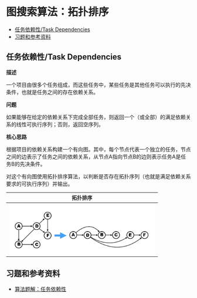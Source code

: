 # 图搜索算法：拓扑排序

- [任务依赖性/Task Dependencies](#Task_Dependencies)
- [习题和参考资料](#习题和参考资料20231001)

## 任务依赖性/Task Dependencies <a name="Task_Dependencies"></a>

**描述**

一个项目由很多个任务组成，而这些任务中，某些任务是其他任务可以执行的先决条件，也就是任务之间的存在依赖关系。

**问题**

如果能够在给定的依赖关系下完成全部任务，则返回一个（或全部）的满足依赖关系的线性可执行序列；否则，返回空序列。

**核心思路**

根据项目的依赖关系构建一个有向图。其中，每个节点代表一个独立的任务，节点之间的边表示了任务之间的依赖关系，从节点A指向节点B的边则表示任务A是任务B的先决条件。

对这个有向图使用拓扑排序算法，以判断是否存在拓扑序列（也就是满足依赖关系要求的可执行序列）并输出。

|拓扑排序|
|---|
|<img src="https://github.com/TBD2021/Salt-and-Computer-Science/blob/main/Algorithms/img/TopologicalSort1.png" width=400px>|

## 习题和参考资料 <a name="习题和参考资料20231001">
- [算法题解：任务依赖性](../算法题解/算法题解-Flood_Fill&岛屿问题.md)
